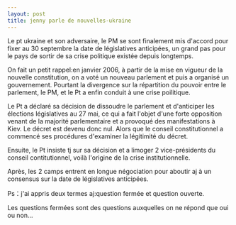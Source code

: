 ```yaml
---
layout: post
title: jenny parle de nouvelles-ukraine
---
```


Le pt ukraine et son adversaire, le PM se sont finalement mis d'accord pour fixer au 30 septembre la date de législatives anticipées, un grand pas pour le pays de sortir de sa crise politique existée depuis longtemps.

On fait un petit rappel:en janvier 2006, à partir de la mise en vigueur de la nouvelle constitution, on a voté un nouveau parlement et puis a organisé un gouvernement. Pourtant la divergence sur la répartition du pouvoir entre le parlement, le PM, et le Pt a enfin conduit à une crise poilitique.

Le Pt a déclaré sa décision de dissoudre le parlement et d'anticiper les élections législatives au 27 mai, ce qui a fait l'objet d'une forte opposition venant de la majorité parlementaire et a provoqué des manifestations à Kiev. Le décret est devenu donc nul. Alors que le conseil constitutionnel a commencé ses procédures d'examiner la légitimité du décret.

Ensuite, le Pt insiste tj sur sa décision et a limoger 2 vice-présidents du conseil contitutionnel, voilà l'origine de la crise institutionnelle.

Après, les 2 camps entrent en longue négociation pour aboutir aj à un consensus sur la date de législatives anticipées.

Ps：j'ai appris deux termes aj:question fermée et question ouverte. 

Les questions fermées sont des questions auxquelles on ne répond que oui ou non… 
